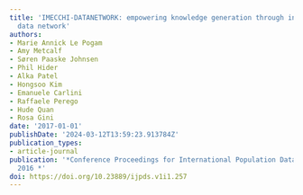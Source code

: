 ```yaml
---
title: 'IMECCHI-DATANETWORK: empowering knowledge generation through international
  data network'
authors:
- Marie Annick Le Pogam
- Amy Metcalf
- Søren Paaske Johnsen
- Phil Hider
- Alka Patel
- Hongsoo Kim
- Emanuele Carlini
- Raffaele Perego
- Hude Quan
- Rosa Gini
date: '2017-01-01'
publishDate: '2024-03-12T13:59:23.913784Z'
publication_types:
- article-journal
publication: '*Conference Proceedings for International Population Data Linkage Conference
  2016 *'
doi: https://doi.org/10.23889/ijpds.v1i1.257
---
```


